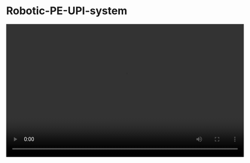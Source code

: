 # Robotic-PE-UPI-system

<video width="640" height="360" controls>
  <source src="relative/path/to/your_video.mp4" type="video/mp4">
  Your browser does not support the video tag.
</video>
